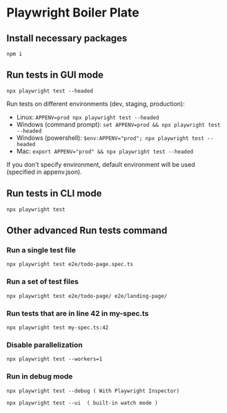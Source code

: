 <h1>Playwright Boiler Plate</h1>

<h2>Install necessary packages</h2>

<pre><code>npm i</code></pre>

<h2>Run tests in GUI mode</h2>

<pre><code>npx playwright test --headed</code></pre>

<p>Run tests on different environments (dev, staging, production):</p>

<ul>
  <li>Linux: <code>APPENV=prod npx playwright test --headed</code></li>
  <li>Windows (command prompt): <code>set APPENV=prod &amp;&amp; npx playwright test --headed</code></li>
  <li>Windows (powershell): <code>$env:APPENV="prod"; npx playwright test --headed</code></li>
  <li>Mac: <code>export APPENV="prod" &amp;&amp; npx playwright test --headed</code></li>
</ul>

<p>If you don't specify environment, default environment will be used (specified in appenv.json).</p>

<h2>Run tests in CLI mode</h2>

<pre><code>npx playwright test</code></pre>

<h2>Other advanced Run tests command</h2>

<h3>Run a single test file</h3>

<pre><code>npx playwright test e2e/todo-page.spec.ts</code></pre>

<h3>Run a set of test files</h3>

<pre><code>npx playwright test e2e/todo-page/ e2e/landing-page/</code></pre>

<h3>Run tests that are in line 42 in my-spec.ts</h3>

<pre><code>npx playwright test my-spec.ts:42</code></pre>

<h3>Disable parallelization</h3>

<pre><code>npx playwright test --workers=1</code></pre>

<h3>Run in debug mode</h3>

<pre><code>npx playwright test --debug ( With Playwright Inspector)</code></pre>
<pre><code>npx playwright test --ui  ( built-in watch mode )</code></pre>
